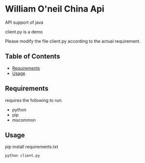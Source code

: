 William O'neil China Api
================
API support of java

client.py is a demo

Please modify the file client.py according to the actual requirement.

Table of Contents
-----------------

  * [Requirements](#requirements)
  * [Usage](#usage)


Requirements
------------
requires the following to run:

  * python
  * pip
  * mscommon

Usage
-------
pip install requirements.txt

```
python client.py
```

